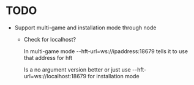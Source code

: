 TODO
====

*   Support multi-game and installation mode through node

    *   Check for localhost?

        In multi-game mode --hft-url=ws://ipaddress:18679 tells
        it to use that address for hft

        Is a no argument version better or just use --hft-url=ws://localhost:18679
        for installation mode

